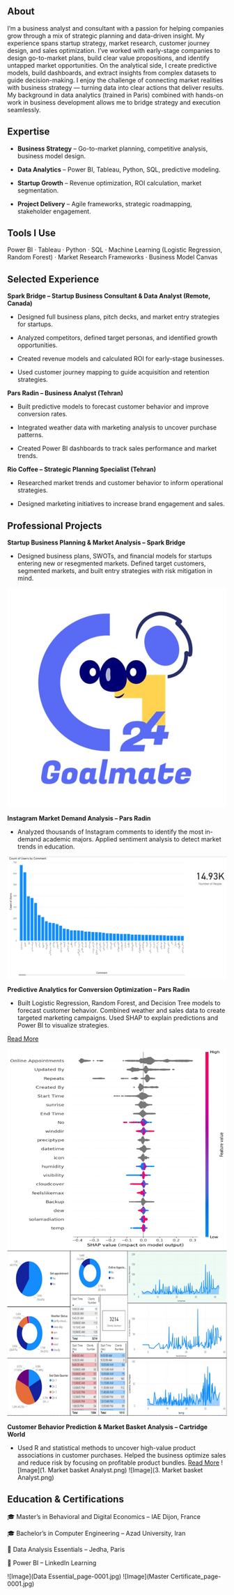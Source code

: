 ## About
I’m a business analyst and consultant with a passion for helping companies grow through a mix of strategic planning and data-driven insight. My experience spans startup strategy, market research, customer journey design, and sales optimization. I’ve worked with early-stage companies to design go-to-market plans, build clear value propositions, and identify untapped market opportunities. On the analytical side, I create predictive models, build dashboards, and extract insights from complex datasets to guide decision-making. I enjoy the challenge of connecting market realities with business strategy — turning data into clear actions that deliver results. My background in data analytics (trained in Paris) combined with hands-on work in business development allows me to bridge strategy and execution seamlessly.

## Expertise
- **Business Strategy** – Go-to-market planning, competitive analysis, business model design.

- **Data Analytics** – Power BI, Tableau, Python, SQL, predictive modeling.

- **Startup Growth** – Revenue optimization, ROI calculation, market segmentation.

- **Project Delivery** – Agile frameworks, strategic roadmapping, stakeholder engagement.

## Tools I Use
Power BI · Tableau · Python · SQL · Machine Learning (Logistic Regression, Random Forest) · Market Research Frameworks · Business Model Canvas

## Selected Experience
**Spark Bridge – Startup Business Consultant & Data Analyst (Remote, Canada)**

- Designed full business plans, pitch decks, and market entry strategies for startups.

- Analyzed competitors, defined target personas, and identified growth opportunities.

- Created revenue models and calculated ROI for early-stage businesses.

- Used customer journey mapping to guide acquisition and retention strategies.

**Pars Radin – Business Analyst (Tehran)**

- Built predictive models to forecast customer behavior and improve conversion rates.

- Integrated weather data with marketing analysis to uncover purchase patterns.

- Created Power BI dashboards to track sales performance and market trends.

**Rio Coffee – Strategic Planning Specialist (Tehran)**

- Researched market trends and customer behavior to inform operational strategies.

- Designed marketing initiatives to increase brand engagement and sales.

## Professional Projects
**Startup Business Planning & Market Analysis – Spark Bridge**

- Designed business plans, SWOTs, and financial models for startups entering new or resegmented markets. Defined target customers, segmented markets, and built entry strategies with risk mitigation in mind.

![Image](Picture1.jpg) 

**Instagram Market Demand Analysis – Pars Radin**

- Analyzed thousands of Instagram comments to identify the most in-demand academic majors. Applied sentiment analysis to detect market trends in education.

![Image](Comments.png) 

**Predictive Analytics for Conversion Optimization – Pars Radin**

- Built Logistic Regression, Random Forest, and Decision Tree models to forecast customer behavior. Combined weather and sales data to create targeted marketing campaigns. Used SHAP to explain predictions and Power BI to visualize strategies.

[Read More](https://drive.google.com/drive/folders/1f5bi3VHzMWusEhDDuezGMl2N1t7RJx6G)

![Image](wetaher-shap.png) 
![Image](wetaher-shap-3.png) 

**Customer Behavior Prediction & Market Basket Analysis – Cartridge World**
- Used R and statistical methods to uncover high-value product associations in customer purchases. Helped the business optimize sales and reduce risk by focusing on profitable product bundles.
[Read More](https://drive.google.com/drive/folders/16FLjhg4Flb2Uo_R1Wr1Nua1NG9GW2K-l)
![Image](1. Market basket Analyst.png) 
![Image](3. Market basket Analyst.png) 

## Education & Certifications

🎓 Master’s in Behavioral and Digital Economics – IAE Dijon, France

🎓 Bachelor’s in Computer Engineering – Azad University, Iran

📜 Data Analysis Essentials – Jedha, Paris

📜 Power BI – LinkedIn Learning

![Image](Data Essential_page-0001.jpg) ![Image](Master Certificate_page-0001.jpg)
